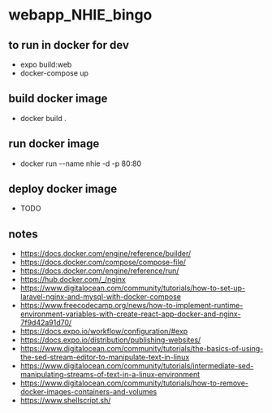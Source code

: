 # webapp_NHIE_bingo

## to run in docker for dev

- expo build:web
- docker-compose up

## build docker image

- docker build .

## run docker image

- docker run --name nhie -d -p 80:80 <dockerImageId>

## deploy docker image

- TODO

## notes

- https://docs.docker.com/engine/reference/builder/
- https://docs.docker.com/compose/compose-file/
- https://docs.docker.com/engine/reference/run/
- https://hub.docker.com/_/nginx
- https://www.digitalocean.com/community/tutorials/how-to-set-up-laravel-nginx-and-mysql-with-docker-compose
- https://www.freecodecamp.org/news/how-to-implement-runtime-environment-variables-with-create-react-app-docker-and-nginx-7f9d42a91d70/
- https://docs.expo.io/workflow/configuration/#exp
- https://docs.expo.io/distribution/publishing-websites/
- https://www.digitalocean.com/community/tutorials/the-basics-of-using-the-sed-stream-editor-to-manipulate-text-in-linux
- https://www.digitalocean.com/community/tutorials/intermediate-sed-manipulating-streams-of-text-in-a-linux-environment
- https://www.digitalocean.com/community/tutorials/how-to-remove-docker-images-containers-and-volumes
- https://www.shellscript.sh/
